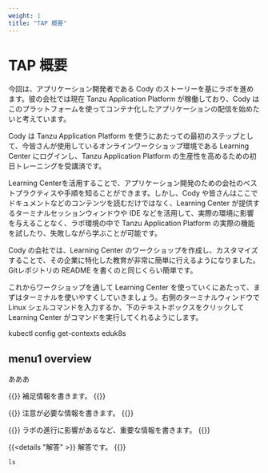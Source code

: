 ```yaml
---
weight: 1
title: "TAP 概要"
---
```


# TAP 概要

今回は、アプリケーション開発者である Cody のストーリーを基にラボを進めます。彼の会社では現在 Tanzu Application Platform が稼働しており、Cody はこのプラットフォームを使ってコンテナ化したアプリケーションの配信を始めたいと考えています。

Cody は Tanzu Application Platform を使うにあたっての最初のステップとして、今皆さんが使用しているオンラインワークショップ環境である Learning Center にログインし、Tanzu Application Platform の生産性を高めるための初日トレーニングを受講済です。

Learning Centerを活用することで、アプリケーション開発のための会社のベストプラクティスや手順を知ることができます。しかし、Cody や皆さんはここでドキュメントなどのコンテンツを読むだけではなく、Learning Center が提供するターミナルセッションウィンドウや IDE などを活用して、実際の環境に影響を与えることなく、ラボ環境の中で Tanzu Application Platform の実際の機能を試したり、失敗しながら学ぶことが可能です。

Cody の会社では、Learning Center のワークショップを作成し、カスタマイズすることで、その企業に特化した教育が非常に簡単に行えるようになりました。Gitレポジトリの README を書くのと同じくらい簡単です。

これからワークショップを通して Learning Center を使っていくにあたって、まずはターミナルを使いやすくしていきましょう。右側のターミナルウィンドウで Linux シェルコマンドを入力するか、下のテキストボックスをクリックして Learning Center がコマンドを実行してくれるようにします。

kubectl config get-contexts eduk8s

## menu1 overview
あああ

{{<hint info>}}
補足情報を書きます。
{{</hint>}}

{{<hint warning>}}
注意が必要な情報を書きます。
{{</hint>}}

{{<hint danger>}}
ラボの進行に影響があるなど、重要な情報を書きます。
{{</hint>}}

{{<details "解答" >}}
解答です。
{{</details>}}

```shell
ls
```